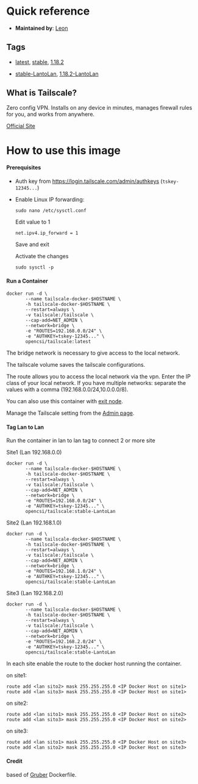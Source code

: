 # Quick reference

* **Maintained by**: [Leon](https://github.com/opencsi-leon/tailscale)

## Tags

* [latest](https://hub.docker.com/layers/opencsi/tailscale/latest/images/sha256-a8e67e28d9877cb62dd0bffe1b74f910c745f80198e05437f52763256353f35a?context=explore), [stable](https://hub.docker.com/layers/opencsi/tailscale/stable/images/sha256-9949db51b5edde8ed82e5eefb2a471e37aff14cc08500a4b92dfd697b0c9a454?context=explore), [1.18.2](https://hub.docker.com/layers/opencsi/tailscale/1.18.2/images/sha256-9949db51b5edde8ed82e5eefb2a471e37aff14cc08500a4b92dfd697b0c9a454?context=explore)


* [stable-LantoLan](https://hub.docker.com/layers/opencsi/tailscale/stable-LantoLan/images/sha256-687afd9da95d99527373fa4b52765cbfc22a63654ce280928d083d8170d84499?context=explore), [1.18.2-LantoLan](https://hub.docker.com/layers/opencsi/tailscale/1.18.2-LantoLan/images/sha256-eb365d3f72953610e8af356b51e40c973759c7c7b0d53ba21993fdb0b2f8dea3?context=explore)

## What is Tailscale?

Zero config VPN. Installs on any device in minutes, manages firewall rules for you, and works from anywhere.

[Official Site](https://tailscale.com/)

# How to use this image

#### Prerequisites

* Auth key from <https://login.tailscale.com/admin/authkeys> (`tskey-12345...`)
* Enable Linux IP forwarding:

  ```
  sudo nano /etc/sysctl.conf
  ```

  Edit value to 1

  ```
  net.ipv4.ip_forward = 1 
  ```

  Save and exit

  Activate the changes

  ```
  sudo sysctl -p
  ```

#### Run a Container

```
docker run -d \
       --name tailscale-docker-$HOSTNAME \
       -h tailscale-docker-$HOSTNAME \
       --restart=always \
       -v tailscale:/tailscale \
       --cap-add=NET_ADMIN \
       --network=bridge \
       -e "ROUTES=192.168.0.0/24" \
       -e "AUTHKEY=tskey-12345..." \
       opencsi/tailscale:latest
```

The bridge network is necessary to give access to the local network.

The tailscale volume saves the tailscale configurations.

The route allows you to access the local network via the vpn. Enter the IP class of your local network. If you have multiple networks: separate the values with a comma (192.168.0.0/24,10.0.0.0/8).

You can also use this container with [exit node](https://tailscale.com/kb/1103/exit-nodes/?q=route).

Manage the Tailscale setting from the [Admin page](https://login.tailscale.com/admin/).

#### Tag Lan to Lan

Run the container in lan to lan tag to connect 2 or more site

Site1 (Lan 192.168.0.0)

```
docker run -d \
       --name tailscale-docker-$HOSTNAME \
       -h tailscale-docker-$HOSTNAME \
       --restart=always \
       -v tailscale:/tailscale \
       --cap-add=NET_ADMIN \
       --network=bridge \
       -e "ROUTES=192.168.0.0/24" \
       -e "AUTHKEY=tskey-12345..." \
       opencsi/tailscale:stable-LantoLan
```

Site2 (Lan 192.168.1.0)

```
docker run -d \
       --name tailscale-docker-$HOSTNAME \
       -h tailscale-docker-$HOSTNAME \
       --restart=always \
       -v tailscale:/tailscale \
       --cap-add=NET_ADMIN \
       --network=bridge \
       -e "ROUTES=192.168.1.0/24" \
       -e "AUTHKEY=tskey-12345..." \
       opencsi/tailscale:stable-LantoLan
```

Site3 (Lan 192.168.2.0)

```
docker run -d \
       --name tailscale-docker-$HOSTNAME \
       -h tailscale-docker-$HOSTNAME \
       --restart=always \
       -v tailscale:/tailscale \
       --cap-add=NET_ADMIN \
       --network=bridge \
       -e "ROUTES=192.168.2.0/24" \
       -e "AUTHKEY=tskey-12345..." \
       opencsi/tailscale:stable-LantoLan
```

In each site enable the route to the docker host running the container.

on site1: 

```
route add <lan sito2> mask 255.255.255.0 <IP Docker Host on site1>
route add <lan sito3> mask 255.255.255.0 <IP Docker Host on site1>
```

on site2: 

```
route add <lan sito1> mask 255.255.255.0 <IP Docker Host on site2>
route add <lan sito3> mask 255.255.255.0 <IP Docker Host on site2>
```

on site3: 

```
route add <lan sito1> mask 255.255.255.0 <IP Docker Host on site3>
route add <lan sito2> mask 255.255.255.0 <IP Docker Host on site3>
```

#### Credit

based of [Gruber](https://gitlab.com/gruberx/tailscale-docker) Dockerfile.
